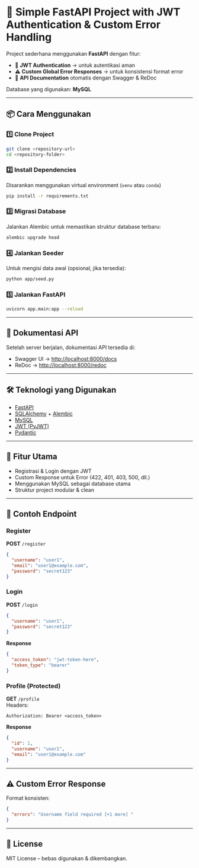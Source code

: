 # 🚀 Simple FastAPI Project with JWT Authentication & Custom Error Handling

Project sederhana menggunakan **FastAPI** dengan fitur:

- 🔐 **JWT Authentication** → untuk autentikasi aman
- ⚠️ **Custom Global Error Responses** → untuk konsistensi format error
- 📖 **API Documentation** otomatis dengan Swagger & ReDoc

Database yang digunakan: **MySQL**

---

## 📦 Cara Menggunakan

### 1️⃣ Clone Project

```bash
git clone <repository-url>
cd <repository-folder>
```

### 2️⃣ Install Dependencies

Disarankan menggunakan virtual environment (`venv` atau `conda`)

```bash
pip install -r requirements.txt
```

### 3️⃣ Migrasi Database

Jalankan Alembic untuk memastikan struktur database terbaru:

```bash
alembic upgrade head
```

### 4️⃣ Jalankan Seeder

Untuk mengisi data awal (opsional, jika tersedia):

```bash
python app/seed.py
```

### 5️⃣ Jalankan FastAPI

```bash
uvicorn app.main:app --reload
```

---

## 📑 Dokumentasi API

Setelah server berjalan, dokumentasi API tersedia di:

- Swagger UI → [http://localhost:8000/docs](http://localhost:8000/docs)
- ReDoc → [http://localhost:8000/redoc](http://localhost:8000/redoc)

---

## 🛠️ Teknologi yang Digunakan

- [FastAPI](https://fastapi.tiangolo.com/)
- [SQLAlchemy](https://www.sqlalchemy.org/) + [Alembic](https://alembic.sqlalchemy.org/)
- [MySQL](https://www.mysql.com/)
- [JWT (PyJWT)](https://pyjwt.readthedocs.io/en/stable/)
- [Pydantic](https://docs.pydantic.dev/)

---

## 📌 Fitur Utama

- Registrasi & Login dengan JWT
- Custom Response untuk Error (422, 401, 403, 500, dll.)
- Menggunakan MySQL sebagai database utama
- Struktur project modular & clean

---

## 🔑 Contoh Endpoint

### Register

**POST** `/register`

```json
{
  "username": "user1",
  "email": "user1@example.com",
  "password": "secret123"
}
```

### Login

**POST** `/login`

```json
{
  "username": "user1",
  "password": "secret123"
}
```

**Response**

```json
{
  "access_token": "jwt-token-here",
  "token_type": "bearer"
}
```

### Profile (Protected)

**GET** `/profile`  
Headers:

```
Authorization: Bearer <access_token>
```

**Response**

```json
{
  "id": 1,
  "username": "user1",
  "email": "user1@example.com"
}
```

---

## ⚠️ Custom Error Response

Format konsisten:

```json
{
  "errors": "Username field required [+1 more] "
}
```

---

## 📄 License

MIT License – bebas digunakan & dikembangkan.

